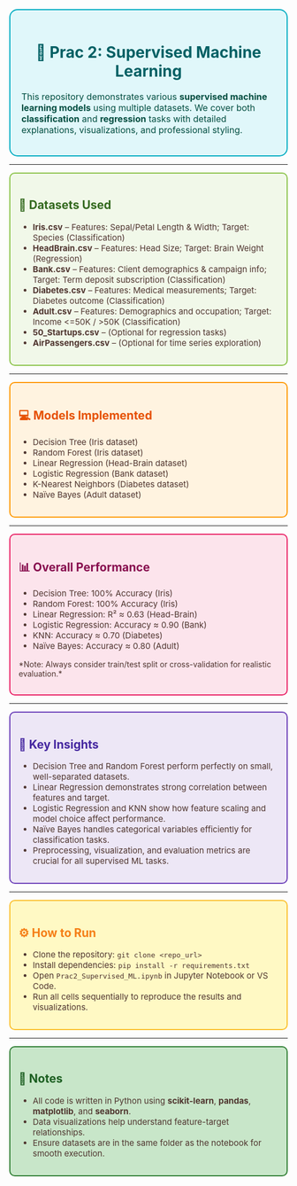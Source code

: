 <div style="background-color:#e0f7fa; padding:20px; border-radius:15px; border: 2px solid #00acc1;">
<h1 style="color:#006064; text-align:center;">📝 Prac 2: Supervised Machine Learning</h1>
<p style="color:#004d40; font-size:16px;">
This repository demonstrates various <b>supervised machine learning models</b> using multiple datasets.  
We cover both <b>classification</b> and <b>regression</b> tasks with detailed explanations, visualizations, and professional styling.
</p>
</div>

---

<div style="background-color:#f1f8e9; padding:15px; border-radius:10px; border: 2px solid #8bc34a;">
<h2 style="color:#33691e;">📂 Datasets Used</h2>
<ul style="color:#4e342e; font-size:15px;">
<li><b>Iris.csv</b> – Features: Sepal/Petal Length & Width; Target: Species (Classification)</li>
<li><b>HeadBrain.csv</b> – Features: Head Size; Target: Brain Weight (Regression)</li>
<li><b>Bank.csv</b> – Features: Client demographics & campaign info; Target: Term deposit subscription (Classification)</li>
<li><b>Diabetes.csv</b> – Features: Medical measurements; Target: Diabetes outcome (Classification)</li>
<li><b>Adult.csv</b> – Features: Demographics and occupation; Target: Income <=50K / >50K (Classification)</li>
<li><b>50_Startups.csv</b> – (Optional for regression tasks)</li>
<li><b>AirPassengers.csv</b> – (Optional for time series exploration)</li>
</ul>
</div>

---

<div style="background-color:#fff3e0; padding:15px; border-radius:10px; border: 2px solid #ff9800;">
<h2 style="color:#e65100;">💻 Models Implemented</h2>
<ul style="color:#4e342e; font-size:15px;">
<li>Decision Tree (Iris dataset)</li>
<li>Random Forest (Iris dataset)</li>
<li>Linear Regression (Head-Brain dataset)</li>
<li>Logistic Regression (Bank dataset)</li>
<li>K-Nearest Neighbors (Diabetes dataset)</li>
<li>Naïve Bayes (Adult dataset)</li>
</ul>
</div>

---

<div style="background-color:#fce4ec; padding:15px; border-radius:10px; border: 2px solid #e91e63;">
<h2 style="color:#880e4f;">📊 Overall Performance</h2>
<ul style="color:#4e342e; font-size:15px;">
<li>Decision Tree: 100% Accuracy (Iris)</li>
<li>Random Forest: 100% Accuracy (Iris)</li>
<li>Linear Regression: R² ≈ 0.63 (Head-Brain)</li>
<li>Logistic Regression: Accuracy ≈ 0.90 (Bank)</li>
<li>KNN: Accuracy ≈ 0.70 (Diabetes)</li>
<li>Naïve Bayes: Accuracy ≈ 0.80 (Adult)</li>
</ul>
<p style="color:#4e342e;">*Note: Always consider train/test split or cross-validation for realistic evaluation.*</p>
</div>

---

<div style="background-color:#ede7f6; padding:15px; border-radius:10px; border: 2px solid #673ab7;">
<h2 style="color:#4527a0;">🔑 Key Insights</h2>
<ul style="color:#4e342e; font-size:15px;">
<li>Decision Tree and Random Forest perform perfectly on small, well-separated datasets.</li>
<li>Linear Regression demonstrates strong correlation between features and target.</li>
<li>Logistic Regression and KNN show how feature scaling and model choice affect performance.</li>
<li>Naïve Bayes handles categorical variables efficiently for classification tasks.</li>
<li>Preprocessing, visualization, and evaluation metrics are crucial for all supervised ML tasks.</li>
</ul>
</div>

---

<div style="background-color:#fff9c4; padding:15px; border-radius:10px; border: 2px solid #fbc02d;">
<h2 style="color:#f57f17;">⚙️ How to Run</h2>
<ul style="color:#4e342e; font-size:15px;">
<li>Clone the repository: <code>git clone &lt;repo_url&gt;</code></li>
<li>Install dependencies: <code>pip install -r requirements.txt</code></li>
<li>Open <code>Prac2_Supervised_ML.ipynb</code> in Jupyter Notebook or VS Code.</li>
<li>Run all cells sequentially to reproduce the results and visualizations.</li>
</ul>
</div>

---

<div style="background-color:#c8e6c9; padding:15px; border-radius:10px; border: 2px solid #2e7d32;">
<h2 style="color:#1b5e20;">📌 Notes</h2>
<ul style="color:#4e342e; font-size:15px;">
<li>All code is written in Python using <b>scikit-learn</b>, <b>pandas</b>, <b>matplotlib</b>, and <b>seaborn</b>.</li>
<li>Data visualizations help understand feature-target relationships.</li>
<li>Ensure datasets are in the same folder as the notebook for smooth execution.</li>
</ul>
</div>
